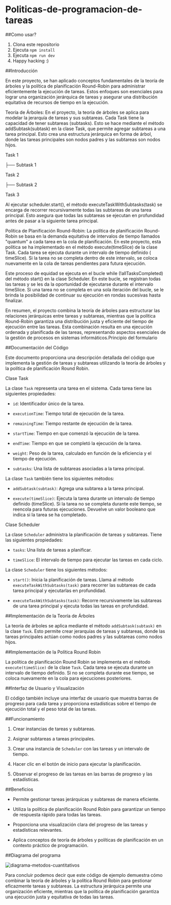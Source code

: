 # Politicas-de-programacion-de-tareas

##Como usar?

1. Clona este repositorio
2. Ejecuta `npm install`
3. Ejecuta `npm run dev`
4. Happy hacking :)

##Introducción 

En este proyecto, se han aplicado conceptos fundamentales de la teoría de árboles y la política de planificación Round-Robin para administrar eficientemente la ejecución de tareas. Estos enfoques son esenciales para lograr una organización jerárquica de tareas y asegurar una distribución equitativa de recursos de tiempo en la ejecución. 

Teoría de Árboles: En el proyecto, la teoría de árboles se aplica para modelar la jerarquía de tareas y sus subtareas. Cada Task tiene la capacidad de tener subtareas (subtasks). Esto se hace mediante el método addSubtask(subtask) en la clase Task, que permite agregar subtareas a una tarea principal. Esto crea una estructura jerárquica en forma de árbol, donde las tareas principales son nodos padres y las subtareas son nodos hijos. 
 

Task 1 

├── Subtask 1 

Task 2 

├── Subtask 2 

Task 3 


Al ejecutar scheduler.start(), el método executeTaskWithSubtasks(task) se encarga de recorrer recursivamente todas las subtareas de una tarea principal. Esto asegura que todas las subtareas se ejecutan en profundidad antes de pasar a la siguiente tarea principal. 

Política de Planificación Round-Robin: La política de planificación Round-Robin se basa en la demanda equitativa de intervalos de tiempo llamados "quantum" a cada tarea en la cola de planificación. En este proyecto, esta política se ha implementado en el método execute(timeSlice) de la clase Task. Cada tarea se ejecuta durante un intervalo de tiempo definido ( timeSlice). Si la tarea no se completa dentro de este intervalo, se coloca nuevamente en la cola de tareas pendientes para futura ejecución. 

Este proceso de equidad se ejecuta en el bucle while (!allTasksCompleted) del método start() en la clase Scheduler. En este bucle, se registran todas las tareas y se les da la oportunidad de ejecutarse durante el intervalo timeSlice. Si una tarea no se completa en una sola iteración del bucle, se le brinda la posibilidad de continuar su ejecución en rondas sucesivas hasta finalizar. 

En resumen, el proyecto combina la teoría de árboles para estructurar las relaciones jerárquicas entre tareas y subtareas, mientras que la política Round-Robin garantiza una distribución justa y eficiente del tiempo de ejecución entre las tareas. Esta combinación resulta en una ejecución ordenada y planificada de las tareas, representando aspectos esenciales de la gestión de procesos en sistemas informáticos.Principio del formulario 


##Documentación del Código 

Este documento proporciona una descripción detallada del código  que implementa la gestión de tareas y subtareas utilizando la teoría de árboles y la política de planificación Round Robin. 

Clase Task 

 

La clase `Task` representa una tarea en el sistema. Cada tarea tiene las siguientes propiedades: 

 

- `id`: Identificador único de la tarea. 

- `executionTime`: Tiempo total de ejecución de la tarea. 

- `remainingTime`: Tiempo restante de ejecución de la tarea. 

- `startTime`: Tiempo en que comenzó la ejecución de la tarea. 

- `endTime`: Tiempo en que se completó la ejecución de la tarea. 

- `weight`: Peso de la tarea, calculado en función de la eficiencia y el tiempo de ejecución. 

- `subtasks`: Una lista de subtareas asociadas a la tarea principal. 

 

La clase `Task` también tiene los siguientes métodos: 

 

- `addSubtask(subtask)`: Agrega una subtarea a la tarea principal. 

- `execute(timeSlice)`: Ejecuta la tarea durante un intervalo de tiempo definido (timeSlice). Si la tarea no se completa durante este tiempo, se reencola para futuras ejecuciones. Devuelve un valor booleano que indica si la tarea se ha completado. 

 

Clase Scheduler 

 

La clase `Scheduler` administra la planificación de tareas y subtareas. Tiene las siguientes propiedades: 

 

- `tasks`: Una lista de tareas a planificar. 

- `timeSlice`: El intervalo de tiempo para ejecutar las tareas en cada ciclo. 

 

La clase `Scheduler` tiene los siguientes métodos: 

 

- `start()`: Inicia la planificación de tareas. Llama al método `executeTaskWithSubtasks(task)` para recorrer las subtareas de cada tarea principal y ejecutarlas en profundidad. 

- `executeTaskWithSubtasks(task)`: Recorre recursivamente las subtareas de una tarea principal y ejecuta todas las tareas en profundidad. 

 

##Implementación de la Teoría de Árboles 

 

La teoría de árboles se aplica mediante el método `addSubtask(subtask)` en la clase `Task`. Esto permite crear jerarquías de tareas y subtareas, donde las tareas principales actúan como nodos padres y las subtareas como nodos hijos. 

 

##Implementación de la Política Round Robin 

 

La política de planificación Round Robin se implementa en el método `execute(timeSlice)` de la clase `Task`. Cada tarea se ejecuta durante un intervalo de tiempo definido. Si no se completa durante ese tiempo, se coloca nuevamente en la cola para ejecuciones posteriores. 

 

##Interfaz de Usuario y Visualización 

 

El código también incluye una interfaz de usuario que muestra barras de progreso para cada tarea y proporciona estadísticas sobre el tiempo de ejecución total y el peso total de las tareas. 

 

##Funcionamiento 

 
1. Crear instancias de tareas y subtareas. 

2. Asignar subtareas a tareas principales. 

3. Crear una instancia de `Scheduler` con las tareas y un intervalo de tiempo. 

4. Hacer clic en el botón de inicio para ejecutar la planificación. 

5. Observar el progreso de las tareas en las barras de progreso y las estadísticas. 

 

##Beneficios 

 
- Permite gestionar tareas jerárquicas y subtareas de manera eficiente. 

- Utiliza la política de planificación Round Robin para garantizar un tiempo de respuesta rápido para todas las tareas. 

- Proporciona una visualización clara del progreso de las tareas y estadísticas relevantes. 

- Aplica conceptos de teoría de árboles y políticas de planificación en un contexto práctico de programación. 

 
##Diagrama del programa

![diagrama-metodos-cuantitativos](https://github.com/GianCaschetto/politicas-de-programacion-de-tareas/assets/83784934/518c47cf-deed-4049-8700-0564c67adff7)


Para concluir podemos decir que este código de ejemplo demuestra cómo combinar la teoría de árboles y la política Round Robin para gestionar eficazmente tareas y subtareas. La estructura jerárquica permite una organización eficiente, mientras que la política de planificación garantiza una ejecución justa y equitativa de todas las tareas. 
